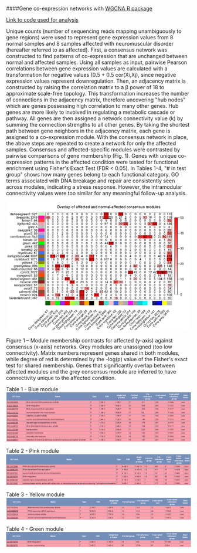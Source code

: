 ####Gene co-expression networks with [WGCNA R package](https://labs.genetics.ucla.edu/horvath/CoexpressionNetwork/Rpackages/WGCNA/)

[Link to code used for analysis](https://github.com/n-long/n-long.github.io/blob/master/wgcna/consensus.r)

Unique counts (number of sequencing reads mapping unambiguously to gene regions) were used to represent gene expression values from 8 normal samples and 8 samples affected with neuromuscular disorder (hereafter referred to as affected). First, a consensus network was constructed to find patterns of co-expression that are unchanged between normal and affected samples. Using all samples as input, pairwise Pearson correlations between gene expression values are calculated with a transformation for negative values (0.5 + 0.5 cor(Xi,Xj), since negative expression values represent downregulation. Then, an adjacency matrix is constructed by raising the correlation matrix to a β power of 18 to approximate scale-free topology. This transformation increases the number of connections in the adjacency matrix, therefore uncovering "hub nodes" which are genes possessing high correlation to many other genes. Hub genes are more likely to involved in regulating a metabolic cascade or pathway. All genes are then assigned a network connectivity value (k) by summing the connection strengths to all other genes. By taking the shortest path between gene neighbors in the adjacency matrix, each gene is assigned to a co-expression module. With the consensus network in place, the above steps are repeated to create a network for only the affected samples. Consensus and affected-specific modules were contrasted by pairwise comparisons of gene membership (Fig. 1). Genes with unique co-expression patterns in the affected condition were tested for functional enrichment using Fisher's Exact Test (FDR < 0.05). In Tables 1-4, "# in test group" shows how many genes belong to each functional category. GO terms associated with DNA breakage and repair are consistently seen across modules, indicating a stress response. However, the intramodular connectivity values were too similar for any meaningful follow-up analysis.

![alt text](https://github.com/n-long/n-long.github.io/blob/master/wgcna/consensus.png "Consensus Network")

Figure 1 – Module membership contrasts for affected (y-axis) against consensus (x-axis) networks. Grey modules are unassigned (too low connectivity). Matrix numbers represent genes shared in both modules, while degree of red is determined by the -log(p) value of the Fisher's exact test for shared membership. Genes that significantly overlap between affected modules and the grey consensus module are inferred to have connectivity unique to the affected condition.

Table 1 - Blue module
![alt text](https://github.com/n-long/n-long.github.io/blob/master/wgcna/royalblue3.png "royalblue3")

Table 2 - Pink module
![alt text](https://github.com/n-long/n-long.github.io/blob/master/wgcna/pink4.png "pink4")

Table 3 - Yellow module
![alt text](https://github.com/n-long/n-long.github.io/blob/master/wgcna/yellow4.png "yellow4")

Table 4 - Green module
![alt text](https://github.com/n-long/n-long.github.io/blob/master/wgcna/darkolivegreen.png "darkolivegreen")
